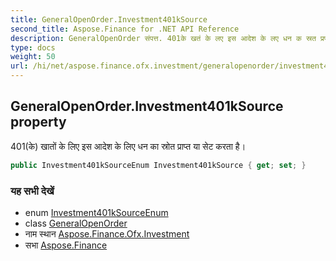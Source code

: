 ```yaml
---
title: GeneralOpenOrder.Investment401kSource
second_title: Aspose.Finance for .NET API Reference
description: GeneralOpenOrder संपत्त. 401के खतं के लए इस आदेश के लए धन क स्रत प्रप्त य सेट करत है
type: docs
weight: 50
url: /hi/net/aspose.finance.ofx.investment/generalopenorder/investment401ksource/
---
```

## GeneralOpenOrder.Investment401kSource property

401(के) खातों के लिए इस आदेश के लिए धन का स्रोत प्राप्त या सेट करता है।

```csharp
public Investment401kSourceEnum Investment401kSource { get; set; }
```

### यह सभी देखें

* enum [Investment401kSourceEnum](../../../aspose.finance.ofx/investment401ksourceenum/)
* class [GeneralOpenOrder](../)
* नाम स्थान [Aspose.Finance.Ofx.Investment](../../generalopenorder/)
* सभा [Aspose.Finance](../../../)


